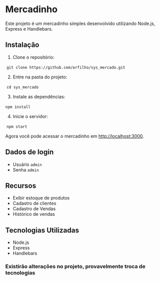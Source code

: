 # Mercadinho

Este projeto é um mercadinho simples desenvolvido utilizando Node.js, Express e Handlebars.

## Instalação

1. Clone o repositório:

​
`git clone https://github.com/erfilho/sys_mercado.git`
​

2. Entre na pasta do projeto:

​
`cd sys_mercado`
​

3. Instale as dependências:

​`npm install`
​

4. Inicie o servidor:

​
`npm start`
​

Agora você pode acessar o mercadinho em [http://localhost:3000](http://localhost:3000).

## Dados de login
- Usuário `admin`
- Senha `admin`

## Recursos

- Exibir estoque de produtos
- Cadastro de clientes
- Cadastro de Vendas
- Histórico de vendas

## Tecnologias Utilizadas

- Node.js
- Express
- Handlebars

### Existirão alterações no projeto, provavelmente troca de tecnologias
